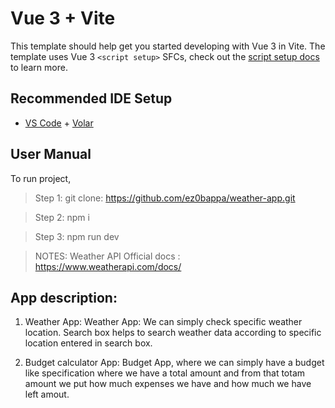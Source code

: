 # Vue 3 + Vite

This template should help get you started developing with Vue 3 in Vite. The template uses Vue 3 `<script setup>` SFCs, check out the [script setup docs](https://v3.vuejs.org/api/sfc-script-setup.html#sfc-script-setup) to learn more.

## Recommended IDE Setup

- [VS Code](https://code.visualstudio.com/) + [Volar](https://marketplace.visualstudio.com/items?itemName=Vue.volar)

## User Manual
To run project,

> Step 1: git clone: https://github.com/ez0bappa/weather-app.git

> Step 2: npm i

> Step 3: npm run dev

> NOTES: Weather API Official docs : https://www.weatherapi.com/docs/

## App description: 

1. Weather App:
     Weather App: We can simply check specific weather location. Search box helps to search weather data according to specific location entered in search box.

2. Budget calculator App: 
     Budget App, where we can simply have a budget like specification where we have a total amount and from that totam amount we put how much expenses we have and how much we have left amout. 


